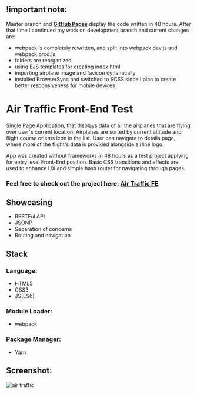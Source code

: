 ## !important note: 
Master branch and [<b>GitHub Pages</b>](https://dejan-krstic.github.io/air-traffic-fe-test/) display the code written in 48 hours. After that time I continued my work on development branch and current changes are:
- webpack is completely rewritten, and split into webpack.dev.js and webpack.prod.js 
- folders are reorganized 
- using EJS templates for creating index.html 
- importing airplane image and favicon dynamically 
- installed BrowserSync and switched to SCSS since I plan to create better responsiveness for mobile devices




# Air Traffic Front-End Test


Single Page Application, that displays data of all the airplanes that are flying over user's current location. Airplanes are sorted by current altitude and flight course orients icon in the list. User can navigate to details page, where more of the flight's data is provided alongside airline logo. 
 
App was created without frameworks in 48 hours as a test project applying for entry level Front-End position. Basic CSS transitions and effects are used to enhance UX and simple hash router for navigating through pages.


### Feel free to check out the project here:  [<b>Air Traffic FE</b>](https://dejan-krstic.github.io/air-traffic-fe-test/)




## Showcasing
- RESTFul API
- JSONP
- Separation of concerns
- Routing and navigation

## Stack
### Language: 
- HTML5 
- CSS3
- JS(ES6) 
### Module Loader: 
- webpack
### Package Manager: 
- Yarn
## Screenshot:
![air traffic](https://user-images.githubusercontent.com/36072848/39974245-a15b582e-5727-11e8-9872-33483442e18a.PNG)



